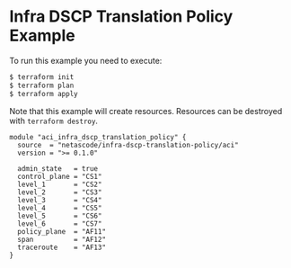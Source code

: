<!-- BEGIN_TF_DOCS -->
# Infra DSCP Translation Policy Example

To run this example you need to execute:

```bash
$ terraform init
$ terraform plan
$ terraform apply
```

Note that this example will create resources. Resources can be destroyed with `terraform destroy`.

```hcl
module "aci_infra_dscp_translation_policy" {
  source  = "netascode/infra-dscp-translation-policy/aci"
  version = ">= 0.1.0"

  admin_state   = true
  control_plane = "CS1"
  level_1       = "CS2"
  level_2       = "CS3"
  level_3       = "CS4"
  level_4       = "CS5"
  level_5       = "CS6"
  level_6       = "CS7"
  policy_plane  = "AF11"
  span          = "AF12"
  traceroute    = "AF13"
}
```
<!-- END_TF_DOCS -->
